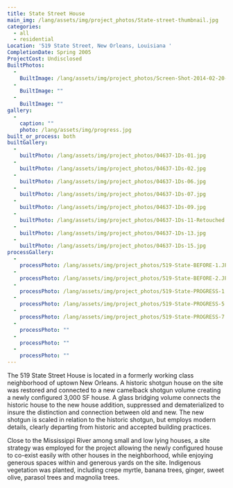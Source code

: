 ```yaml
---
title: State Street House
main_img: /lang/assets/img/project_photos/State-street-thumbnail.jpg
categories:
  - all
  - residential
Location: '519 State Street, New Orleans, Louisiana '
CompletionDate: Spring 2005
ProjectCost: Undisclosed
BuiltPhotos:
  - 
    BuiltImage: /lang/assets/img/project_photos/Screen-Shot-2014-02-20-at-5-25-23-PM.png
  - 
    BuiltImage: ""
  - 
    BuiltImage: ""
gallery:
  - 
    caption: ""
    photo: /lang/assets/img/progress.jpg
built_or_process: both
builtGallery:
  - 
    builtPhoto: /lang/assets/img/project_photos/04637-1Ds-01.jpg
  - 
    builtPhoto: /lang/assets/img/project_photos/04637-1Ds-02.jpg
  - 
    builtPhoto: /lang/assets/img/project_photos/04637-1Ds-06.jpg
  - 
    builtPhoto: /lang/assets/img/project_photos/04637-1Ds-07.jpg
  - 
    builtPhoto: /lang/assets/img/project_photos/04637-1Ds-09.jpg
  - 
    builtPhoto: /lang/assets/img/project_photos/04637-1Ds-11-Retouched.jpg
  - 
    builtPhoto: /lang/assets/img/project_photos/04637-1Ds-13.jpg
  - 
    builtPhoto: /lang/assets/img/project_photos/04637-1Ds-15.jpg
processGallery:
  - 
    processPhoto: /lang/assets/img/project_photos/519-State-BEFORE-1.JPG
  - 
    processPhoto: /lang/assets/img/project_photos/519-State-BEFORE-2.JPG
  - 
    processPhoto: /lang/assets/img/project_photos/519-State-PROGRESS-1.JPG
  - 
    processPhoto: /lang/assets/img/project_photos/519-State-PROGRESS-5.JPG
  - 
    processPhoto: /lang/assets/img/project_photos/519-State-PROGRESS-7.JPG
  - 
    processPhoto: ""
  - 
    processPhoto: ""
  - 
    processPhoto: ""
---
```

<p>
	 The 519 State Street House is located in a formerly working class neighborhood of uptown New Orleans.  A historic shotgun house on the site was restored and connected to a new camelback shotgun volume creating a newly configured 3,000 SF house.  A glass bridging volume connects the historic house to the new house addition, suppressed and dematerialized to insure the distinction and connection between old and new.  The new shotgun is scaled in relation to the historic shotgun, but employs modern details, clearly departing from historic and accepted building practices.
</p>
<p>
	 Close to the Mississippi River among small and low lying houses, a site strategy was employed for the project allowing the newly configured house to co-exist easily with other houses in the neighborhood, while enjoying generous spaces within and generous yards on the site.  Indigenous vegetation was planted, including crepe myrtle, banana trees, ginger, sweet olive, parasol trees and magnolia trees.
</p>